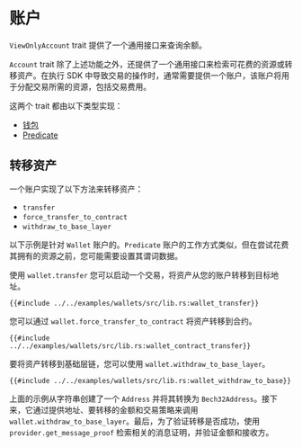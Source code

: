 # 账户

`ViewOnlyAccount` trait 提供了一个通用接口来查询余额。

`Account` trait 除了上述功能之外，还提供了一个通用接口来检索可花费的资源或转移资产。在执行 SDK 中导致交易的操作时，通常需要提供一个账户，该账户将用于分配交易所需的资源，包括交易费用。

这两个 trait 都由以下类型实现：

- [钱包](./wallets/index.md)
- [Predicate](./predicates/index.md)

## 转移资产

一个账户实现了以下方法来转移资产：

- `transfer`
- `force_transfer_to_contract`
- `withdraw_to_base_layer`

以下示例是针对 `Wallet` 账户的。`Predicate` 账户的工作方式类似，但在尝试花费其拥有的资源之前，您可能需要设置其谓词数据。

使用 `wallet.transfer` 您可以启动一个交易，将资产从您的账户转移到目标地址。

```rust,ignore
{{#include ../../examples/wallets/src/lib.rs:wallet_transfer}}
```

您可以通过 `wallet.force_transfer_to_contract` 将资产转移到合约。

```rust,ignore
{{#include ../../examples/wallets/src/lib.rs:wallet_contract_transfer}}
```

要将资产转移到基础层链，您可以使用 `wallet.withdraw_to_base_layer`。

```rust,ignore
{{#include ../../examples/wallets/src/lib.rs:wallet_withdraw_to_base}}
```

上面的示例从字符串创建了一个 `Address` 并将其转换为 `Bech32Address`。接下来，它通过提供地址、要转移的金额和交易策略来调用 `wallet.withdraw_to_base_layer`。最后，为了验证转移是否成功，使用 `provider.get_message_proof` 检索相关的消息证明，并验证金额和接收方。
